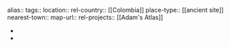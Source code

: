 alias::
tags::
location::
rel-country:: [[Colombia]]
place-type:: [[ancient site]]
nearest-town::
map-url::
rel-projects:: [[Adam's Atlas]]

-
-

